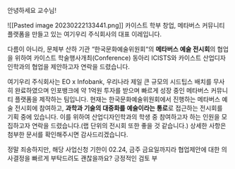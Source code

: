 
안녕하세요 교수님!

![[Pasted image 20230222133441.png]]
카이스트 학부 창업, 메타버스 커뮤니티 플랫폼을 만들고 있는 여기우리 주식회사의 대표 이레입니다. 

다름이 아니라, 문체부 산하 기관 “한국문화예술위원회“의 **메타버스 예술 전시회**의 협업을 위하여 카이스트 학술행사개최(Conference) 동아리 ICISTS와 카이스트 산업디자인학과의 협업을 제안하고자 연락을 드렸습니다.

여기우리 주식회사는 EO x Infobank, 우리나라 제일 큰 규모의 시드팁스 배치를 무사히 완료하였으며 인포뱅크에 약 1억원 투자를 받으며 빠르게 성장 중인 메타버스 커뮤니티 플랫폼을 제작하는 팀입니다. 현재는 한국문화예술위원회에서 진행하는 메타버스 예술 전시회에 참여하고, **과학과 기술의 대중화를 예술이라는 통로**로 접근하는 전시회를 기획 중에 있습니다. 이를 위하여 산업디자인학과의 학생 중 참여하고자 하는 인원을 모집하고자 연락을 드렸습니다.(랩 단위의 전시회 또한 좋을 것 같습니다.) 상세한 사항은 첨부한 문서를 확인해주시면 감사드리겠습니다.

정말 죄송하지만, 해당 사업신청 기한이 02.24, 금주 금요일까지라 협업제안에 대한 의사결정을 빠르게 부탁드려도 괜찮을까요? 긍정적인 검토 부